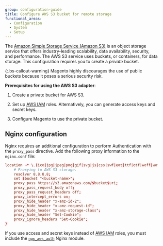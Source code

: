 ```yaml
---
group: configuration-guide
title: Configure AWS S3 bucket for remote storage
functional_areas:
  - Configuration
  - System
  - Setup
---
```


The [Amazon Simple Storage Service (Amazon S3)][AWS S3] is an object storage service that offers industry-leading scalability, data availability, security, and performance. The AWS S3 service uses buckets, or containers, for data storage. This configuration requires you to create a _private_ bucket.

{:.bs-callout-warning}
Magento highly discourages the use of public buckets because it poses a serious security risk.

**Prerequisites for using the AWS S3 adapter**:

1. Create a private bucket for AWS S3.

1. Set up [AWS IAM] roles. Alternatively, you can generate access keys and secret keys.

1. Configure Magento to use the private bucket.

## Nginx configuration

Nginx requires an additional configuration to perform Authentication with the `proxy_pass` directive. Add the following proxy information to the `nginx.conf` file:

```conf
location ~* \.(ico|jpg|jpeg|png|gif|svg|js|css|swf|eot|ttf|otf|woff|woff2)$ {
    # Proxying to AWS S3 storage. 
    resolver 8.8.8.8;
    set $bucket "<bucket-name>";
    proxy_pass https://s3.amazonaws.com/$bucket$uri;
    proxy_pass_request_body off;
    proxy_pass_request_headers off;
    proxy_intercept_errors on;
    proxy_hide_header "x-amz-id-2";
    proxy_hide_header "x-amz-request-id";
    proxy_hide_header "x-amz-storage-class";
    proxy_hide_header "Set-Cookie";
    proxy_ignore_headers "Set-Cookie";
}
```

If you use access and secret keys instead of [AWS IAM] roles, you must include the [`ngx_aws_auth`][ngx repo] Nginx module.

<!-- link definitions -->
[AWS S3]: https://aws.amazon.com/s3
[AWS IAM]: https://aws.amazon.com/iam/
[ngx repo]: https://github.com/anomalizer/ngx_aws_auth
[remote storage]: {{page.baseurl}}/config-guide/remote-storage/config-remote-storage.html
